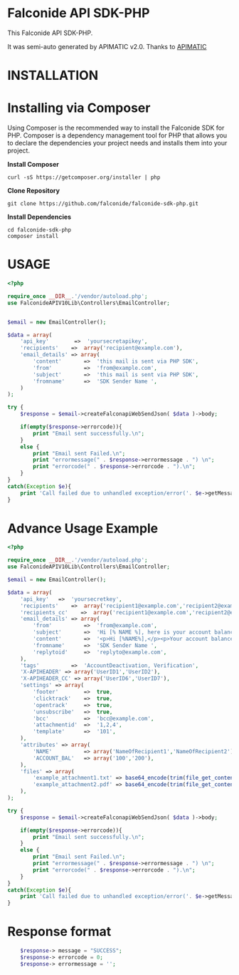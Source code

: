 Falconide API SDK-PHP
====================
This Falconide API SDK-PHP.

It was semi-auto generated by APIMATIC v2.0. Thanks to [APIMATIC](http://apimatic.io/)

INSTALLATION
=============

Installing via Composer
=======================
Using Composer is the recommended way to install the Falconide SDK for PHP. Composer is a dependency management tool for PHP that allows you to declare the dependencies your project needs and installs them into your project.

**Install Composer**
```
curl -sS https://getcomposer.org/installer | php
```

**Clone Repository**
```
git clone https://github.com/falconide/falconide-sdk-php.git
```
**Install Dependencies**
```
cd falconide-sdk-php
composer install
```


USAGE
===========
```php
<?php

require_once __DIR__.'/vendor/autoload.php';
use FalconideAPIV10Lib\Controllers\EmailController;


$email = new EmailController();

$data = array(
    'api_key'        =>  'yoursecretapikey',
    'recipients'    =>  array('recipient@example.com'),
    'email_details' => array(
        'content'       =>  'this mail is sent via PHP SDK',
        'from'          =>  'from@example.com',
        'subject'       =>  'this mail is sent via PHP SDK',
        'fromname'      =>  'SDK Sender Name ',    
    )
);

try {
    $response = $email->createFalconapiWebSendJson( $data )->body;

    if(empty($response->errorcode)){
        print "Email sent successfully.\n";
    }
    else {
        print "Email sent Failed.\n";
        print "errormessage(" . $response->errormessage . ") \n";
        print "errorcode(" . $response->errorcode . ").\n";
    }
}
catch(Exception $e){
    print 'Call failed due to unhandled exception/error('. $e->getMessage().')'."\n";
}

```
Advance Usage Example
=====================
```php
<?php

require_once __DIR__.'/vendor/autoload.php';
use FalconideAPIV10Lib\Controllers\EmailController;

$email = new EmailController();

$data = array(
    'api_key'   =>  'yoursecretkey',
    'recipients'    =>  array('recipient1@example.com','recipient2@example.com'),
    'recipients_cc'    =>  array('recipient1@example.com','recipient2@example.com'),
    'email_details' => array(
        'from'          =>  'from@example.com',
        'subject'       =>  'Hi [% NAME %], here is your account balance.',
        'content'       =>  '<p>Hi [%NAME%],</p><p>Your account balance is [% ACCOUNT_BAL %].</p>',
        'fromname'      =>  'SDK Sender Name ',
        'replytoid'     =>  'replyto@example.com',
    ),
    'tags'          =>  'AccountDeactivation, Verification',
    'X-APIHEADER' => array('UserID1','UserID2'),
    'X-APIHEADER_CC' => array('UserID6','UserID7'),
    'settings' => array(
        'footer'        =>  true,
        'clicktrack'    =>  true,
        'opentrack'     =>  true,
        'unsubscribe'   =>  true,
        'bcc'           =>  'bcc@example.com',
        'attachmentid'  =>  '1,2,4',
		'template'      =>  '101',
    ),
    'attributes' => array(
        'NAME'          => array('NameOfRecipient1','NameOfRecipient2'),
        'ACCOUNT_BAL'   => array('100','200'),
    ),    
    'files' => array(
        'example_attachment1.txt' => base64_encode(trim(file_get_contents('/path/to/file.txt'))),
        'example_attachment2.pdf' => base64_encode(trim(file_get_contents('/path/to/file.pdf'))),
    ),  
);

try {
    $response = $email->createFalconapiWebSendJson( $data )->body;

    if(empty($response->errorcode)){
        print "Email sent successfully.\n";
    }
    else {
        print "Email sent Failed.\n";
        print "errormessage(" . $response->errormessage . ") \n";
        print "errorcode(" . $response->errorcode . ").\n";
    }
}
catch(Exception $e){
    print 'Call failed due to unhandled exception/error('. $e->getMessage().')'."\n";
}

```
   
Response format
===============
```php
    $response-> message = "SUCCESS";
    $response-> errorcode = 0;
    $response-> errormessage = '';
```



